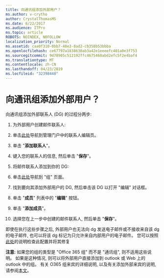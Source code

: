 ```yaml
---
title: 向通讯组添加外部用户？
ms.author: v-crytho
author: CrystalThomasMS
ms.date: 8/22/2017
ms.audience: ITPro
ms.topic: article
ROBOTS: NOINDEX, NOFOLLOW
localization_priority: Normal
ms.assetid: caa0f310-0bb7-48e3-8ad2-cb358b53bbba
ms.openlocfilehash: ce67797a1838630ab3a42e1eeeefc401a0e3f753
ms.sourcegitcommit: 9d78905c512192ffc4675468abd2efc5f2e4baf4
ms.translationtype: MT
ms.contentlocale: zh-CN
ms.lasthandoff: 04/23/2019
ms.locfileid: "32398448"
---
```

# <a name="adding-external-users-to-a-distribution-group"></a>向通讯组添加外部用户？

向通讯组添加外部联系人 (DG) 的过程分两步:
  
1. 为外部用户创建邮件联系人:
    
1. 单击[此处](https://admin.microsoft.com/adminportal/home#/Contact)导航到管理门户中的联系人编辑页。 
    
2. 单击 "**添加联系人**"。
    
3. 键入您的联系人的信息, 然后单击 "**保存**"。
    
2. 将邮件联系人添加到你的 DG:
    
1. 单击[此处](https://admin.microsoft.com/adminportal/home#/groups)导航到 "组" 页面。 
    
2. 找到要向其添加外部用户的 DG, 然后单击该 DG 以打开 "编辑" 对话框。
    
3. 单击 "**成员**" 列表中的 "**编辑**" 按钮。 
    
4. 单击 "**添加成员**"。
    
5. 选择您在上一步中创建的邮件联系人, 然后单击 "**保存**"。
    
即使在执行这些步骤之后, 外部用户也无法向 dg 发送电子邮件或不接收来自该 dg 的电子邮件, 也可以将该 dg 标记为只允许来自内部用户的电子邮件。 您可以按照[此处](https://support.office.com/article/Fix-email-delivery-issues-for-error-code-5-7-133-in-Office-365-991abc19-7756-438f-abcb-39f69b80f284.aspx)的说明检查此配置并将其修复
  
 **注意:** 如果您的组的类型是 "Office 365 组" 而不是 "通讯组", 则不适用这些说明。 如果是这种情况, 则可以将外部用户直接添加到 outlook 或 Web 上的 outlook 中的组。 有关 O365 组来宾的详细说明, 以及有关添加外部来宾的说明, 请参阅[本文](https://support.office.com/article/Guest-access-in-Office-365-Groups-bfc7a840-868f-4fd6-a390-f347bf51aff6.aspx)。
  

